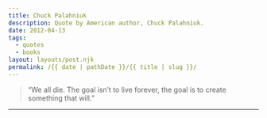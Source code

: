 ```yaml
---
title: Chuck Palahniuk
description: Quote by American author, Chuck Palahniuk.
date: 2012-04-13
tags: 
  - quotes
  - books
layout: layouts/post.njk
permalink: /{{ date | pathDate }}/{{ title | slug }}/
---
```


> “We all die. The goal isn’t to live forever, the goal is to create something that will.”

---
